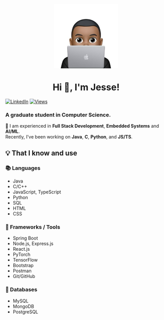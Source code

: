 <div id="header" align="center">
  <img src="https://github.com/JesseLee62/img-storage/blob/master/memojiLaptop.jpeg" width="200"/>
  <h1>Hi 👋, I'm Jesse!</h1>
</div>

[![LinkedIn](https://img.shields.io/badge/LinkedIn-Connect-blue?style=social&logo=linkedin)](https://www.linkedin.com/in/jesselee62)
[![Views](https://komarev.com/ghpvc/?username=jc-hiroto&label=Profile%20views&color=0e75b6&style=flat)](https://github.com/JesseLee62)


### A graduate student in Computer Science.

🧠 I am experienced in **Full Stack Development**, **Embedded Systems** and **AI/ML**.    
Recently, I've been working on **Java**, **C**, **Python**, and **JS/TS**.


## 💡 That I know and use  
### 📚 Languages
- Java
- C/C++
- JavaScript, TypeScript
- Python
- SQL
- HTML
- CSS
  
### 🔧 Frameworks / Tools
- Spring Boot
- Node.js, Express.js
- React.js
- PyTorch
- TensorFlow
- Bootstrap
- Postman
- Git/GitHub

### 💾 Databases
- MySQL
- MongoDB
- PostgreSQL

<!--
**JesseLee62/JesseLee62** is a ✨ _special_ ✨ repository because its `README.md` (this file) appears on your GitHub profile.

Here are some ideas to get you started:

- 🔭 I’m currently working on ...
- 🌱 I’m currently learning ...
- 👯 I’m looking to collaborate on ...
- 🤔 I’m looking for help with ...
- 💬 Ask me about ...
- 📫 How to reach me: ...
- 😄 Pronouns: ...
- ⚡ Fun fact: ...
-->
